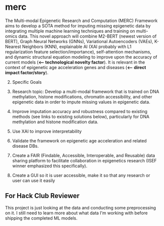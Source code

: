 # merc
 
The Multi-modal Epigenetic Research and Computation (MERC) Framework aims to develop a SOTA method for imputing missing epigenetic data by integrating multiple machine learning techniques and training on multi-omics data. This novel approach will combine M2-BERT (newest version of BERT), Graph Neural Networks (GNNs), Variational Autoencoders (VAEs), K-Nearest Neighbors (KNN), explainable AI (XAI probably with L1 regularization feature selection/importance), self-attention mechanisms, and dynamic structural equation modeling to improve upon the accuracy of current models (**<— technological novelty factor**). It is relevant in the context of epigenetic age acceleration genes and diseases (**<— direct impact factor/story**).

2. Specific Goals

1. Research topic: Develop a multi-modal framework that is trained on DNA methylation, histone modifications, chromatin accessibility, and other epigenetic data in order to impute missing values in epigenetic data.
2. Improve imputation accuracy and robustness compared to existing methods (see links to existing solutions below), particularly for DNA methylation and histone modification data.
3. Use XAI to improve interpretability
4. Validate the framework on epigenetic age acceleration and related disease DBs.
5. Create a FAIR (Findable, Accessible, Interoperable, and Reusable) data sharing platform to facilitate collaboration in epigenetics research (ISEF winner emphasized this specifically).
6. Create a GUI so it is user accessible, make it so that any research or user can use it easily

## For Hack Club Reviewer

This project is just looking at the data and conducting some preprocessing on it. I still need to learn more about what data I'm working with before shipping the completed ML models.